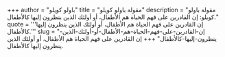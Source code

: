 +++
author = "باولو كويلو"
title = "مقولة باولو كويلو"
description = "مقولة باولو كويلو: إن القادرين على فهم الحياة هم الأطفال، أو أولئك الذين ينظرون إليها كالأطفال."
quote = '''إن القادرين على فهم الحياة هم الأطفال، أو أولئك الذين ينظرون إليها كالأطفال.''' 
slug = "إن-القادرين-على-فهم-الحياة-هم-الأطفال-أو-أولئك-الذين-ينظرون-إليها-كالأطفال"
+++
إن القادرين على فهم الحياة هم الأطفال، أو أولئك الذين ينظرون إليها كالأطفال.
